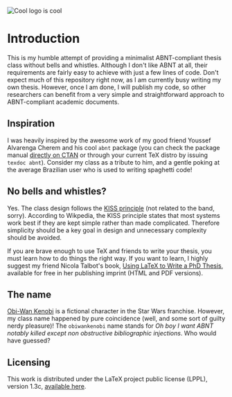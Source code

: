 ![Cool logo is cool](https://user-images.githubusercontent.com/302062/35219105-4cd2552c-ff58-11e7-8c6f-65fed5d62744.png)

# Introduction

This is my humble attempt of providing a minimalist ABNT-compliant thesis class without bells and whistles. Although I don't like ABNT at all, their requirements are fairly easy to achieve with just a few lines of code. Don't expect much of this repository right now, as I am currently busy writing my own thesis. However, once I am done, I will publish my code, so other researchers can benefit from a very simple and straightforward approach to ABNT-compliant academic documents.

## Inspiration

I was heavily inspired by the awesome work of my good friend Youssef Alvarenga Cherem and his cool `abnt` package (you can check the package manual [directly on CTAN](https://ctan.org/pkg/abnt) or through your current TeX distro by issuing `texdoc abnt`). Consider my class as a tribute to him, and a gentle poking at the average Brazilian user who is used to writing spaghetti code!

## No bells and whistles?

Yes. The class design follows the [KISS principle](https://en.wikipedia.org/wiki/KISS_principle) (not related to the band, sorry). According to Wikpedia, the KISS principle states that most systems work best if they are kept simple rather than made complicated. Therefore simplicity should be a key goal in design and unnecessary complexity should be avoided.

If you are brave enough to use TeX and friends to write your thesis, you must learn how to do things the right way. If you want to learn, I highly suggest my friend Nicola Talbot's book, [Using LaTeX to Write a PhD Thesis](http://www.dickimaw-books.com/latex/thesis/), available for free in her publishing imprint (HTML and PDF versions).

## The name

[Obi-Wan Kenobi](https://en.wikipedia.org/wiki/Obi-Wan_Kenobi) is a fictional character in the Star Wars franchise. However, my class name happened by pure coincidence (well, and some sort of guilty nerdy pleasure)! The `obiwankenobi` name stands for *Oh boy I want ABNT notably killed except non obstructive bibliographic injections*. Who would have guessed?

## Licensing

This work is distributed under the LaTeX project public license (LPPL), version 1.3c, [available here](https://www.latex-project.org/lppl/lppl-1-3c/).
